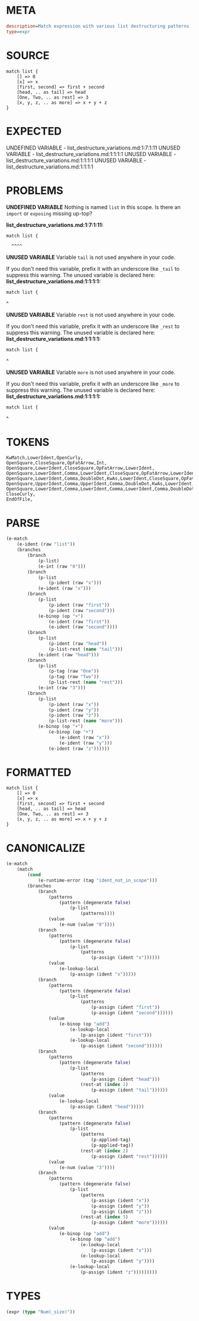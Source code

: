 # META
~~~ini
description=Match expression with various list destructuring patterns
type=expr
~~~
# SOURCE
~~~roc
match list {
    [] => 0
    [x] => x
    [first, second] => first + second
    [head, .. as tail] => head
    [One, Two, .. as rest] => 3
    [x, y, z, .. as more] => x + y + z
}
~~~
# EXPECTED
UNDEFINED VARIABLE - list_destructure_variations.md:1:7:1:11
UNUSED VARIABLE - list_destructure_variations.md:1:1:1:1
UNUSED VARIABLE - list_destructure_variations.md:1:1:1:1
UNUSED VARIABLE - list_destructure_variations.md:1:1:1:1
# PROBLEMS
**UNDEFINED VARIABLE**
Nothing is named `list` in this scope.
Is there an `import` or `exposing` missing up-top?

**list_destructure_variations.md:1:7:1:11:**
```roc
match list {
```
      ^^^^


**UNUSED VARIABLE**
Variable `tail` is not used anywhere in your code.

If you don't need this variable, prefix it with an underscore like `_tail` to suppress this warning.
The unused variable is declared here:
**list_destructure_variations.md:1:1:1:1:**
```roc
match list {
```
^


**UNUSED VARIABLE**
Variable `rest` is not used anywhere in your code.

If you don't need this variable, prefix it with an underscore like `_rest` to suppress this warning.
The unused variable is declared here:
**list_destructure_variations.md:1:1:1:1:**
```roc
match list {
```
^


**UNUSED VARIABLE**
Variable `more` is not used anywhere in your code.

If you don't need this variable, prefix it with an underscore like `_more` to suppress this warning.
The unused variable is declared here:
**list_destructure_variations.md:1:1:1:1:**
```roc
match list {
```
^


# TOKENS
~~~zig
KwMatch,LowerIdent,OpenCurly,
OpenSquare,CloseSquare,OpFatArrow,Int,
OpenSquare,LowerIdent,CloseSquare,OpFatArrow,LowerIdent,
OpenSquare,LowerIdent,Comma,LowerIdent,CloseSquare,OpFatArrow,LowerIdent,OpPlus,LowerIdent,
OpenSquare,LowerIdent,Comma,DoubleDot,KwAs,LowerIdent,CloseSquare,OpFatArrow,LowerIdent,
OpenSquare,UpperIdent,Comma,UpperIdent,Comma,DoubleDot,KwAs,LowerIdent,CloseSquare,OpFatArrow,Int,
OpenSquare,LowerIdent,Comma,LowerIdent,Comma,LowerIdent,Comma,DoubleDot,KwAs,LowerIdent,CloseSquare,OpFatArrow,LowerIdent,OpPlus,LowerIdent,OpPlus,LowerIdent,
CloseCurly,
EndOfFile,
~~~
# PARSE
~~~clojure
(e-match
	(e-ident (raw "list"))
	(branches
		(branch
			(p-list)
			(e-int (raw "0")))
		(branch
			(p-list
				(p-ident (raw "x")))
			(e-ident (raw "x")))
		(branch
			(p-list
				(p-ident (raw "first"))
				(p-ident (raw "second")))
			(e-binop (op "+")
				(e-ident (raw "first"))
				(e-ident (raw "second"))))
		(branch
			(p-list
				(p-ident (raw "head"))
				(p-list-rest (name "tail")))
			(e-ident (raw "head")))
		(branch
			(p-list
				(p-tag (raw "One"))
				(p-tag (raw "Two"))
				(p-list-rest (name "rest")))
			(e-int (raw "3")))
		(branch
			(p-list
				(p-ident (raw "x"))
				(p-ident (raw "y"))
				(p-ident (raw "z"))
				(p-list-rest (name "more")))
			(e-binop (op "+")
				(e-binop (op "+")
					(e-ident (raw "x"))
					(e-ident (raw "y")))
				(e-ident (raw "z"))))))
~~~
# FORMATTED
~~~roc
match list {
	[] => 0
	[x] => x
	[first, second] => first + second
	[head, .. as tail] => head
	[One, Two, .. as rest] => 3
	[x, y, z, .. as more] => x + y + z
}
~~~
# CANONICALIZE
~~~clojure
(e-match
	(match
		(cond
			(e-runtime-error (tag "ident_not_in_scope")))
		(branches
			(branch
				(patterns
					(pattern (degenerate false)
						(p-list
							(patterns))))
				(value
					(e-num (value "0"))))
			(branch
				(patterns
					(pattern (degenerate false)
						(p-list
							(patterns
								(p-assign (ident "x"))))))
				(value
					(e-lookup-local
						(p-assign (ident "x")))))
			(branch
				(patterns
					(pattern (degenerate false)
						(p-list
							(patterns
								(p-assign (ident "first"))
								(p-assign (ident "second"))))))
				(value
					(e-binop (op "add")
						(e-lookup-local
							(p-assign (ident "first")))
						(e-lookup-local
							(p-assign (ident "second"))))))
			(branch
				(patterns
					(pattern (degenerate false)
						(p-list
							(patterns
								(p-assign (ident "head")))
							(rest-at (index 1)
								(p-assign (ident "tail"))))))
				(value
					(e-lookup-local
						(p-assign (ident "head")))))
			(branch
				(patterns
					(pattern (degenerate false)
						(p-list
							(patterns
								(p-applied-tag)
								(p-applied-tag))
							(rest-at (index 2)
								(p-assign (ident "rest"))))))
				(value
					(e-num (value "3"))))
			(branch
				(patterns
					(pattern (degenerate false)
						(p-list
							(patterns
								(p-assign (ident "x"))
								(p-assign (ident "y"))
								(p-assign (ident "z")))
							(rest-at (index 3)
								(p-assign (ident "more"))))))
				(value
					(e-binop (op "add")
						(e-binop (op "add")
							(e-lookup-local
								(p-assign (ident "x")))
							(e-lookup-local
								(p-assign (ident "y"))))
						(e-lookup-local
							(p-assign (ident "z")))))))))
~~~
# TYPES
~~~clojure
(expr (type "Num(_size)"))
~~~
